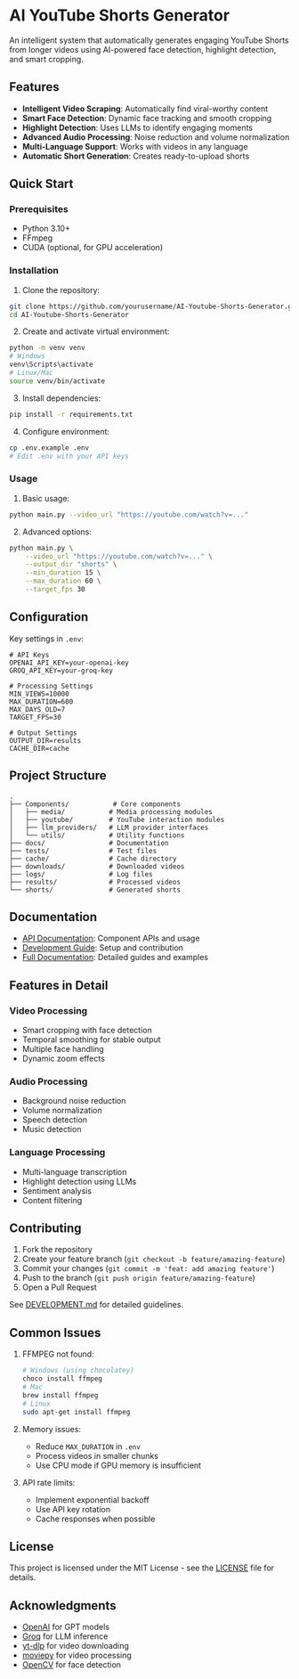 # AI YouTube Shorts Generator

An intelligent system that automatically generates engaging YouTube Shorts from longer videos using AI-powered face detection, highlight detection, and smart cropping.

## Features

- **Intelligent Video Scraping**: Automatically find viral-worthy content
- **Smart Face Detection**: Dynamic face tracking and smooth cropping
- **Highlight Detection**: Uses LLMs to identify engaging moments
- **Advanced Audio Processing**: Noise reduction and volume normalization
- **Multi-Language Support**: Works with videos in any language
- **Automatic Short Generation**: Creates ready-to-upload shorts

## Quick Start

### Prerequisites
- Python 3.10+
- FFmpeg
- CUDA (optional, for GPU acceleration)

### Installation

1. Clone the repository:
```bash
git clone https://github.com/yourusername/AI-Youtube-Shorts-Generator.git
cd AI-Youtube-Shorts-Generator
```

2. Create and activate virtual environment:
```bash
python -m venv venv
# Windows
venv\Scripts\activate
# Linux/Mac
source venv/bin/activate
```

3. Install dependencies:
```bash
pip install -r requirements.txt
```

4. Configure environment:
```bash
cp .env.example .env
# Edit .env with your API keys
```

### Usage

1. Basic usage:
```bash
python main.py --video_url "https://youtube.com/watch?v=..."
```

2. Advanced options:
```bash
python main.py \
    --video_url "https://youtube.com/watch?v=..." \
    --output_dir "shorts" \
    --min_duration 15 \
    --max_duration 60 \
    --target_fps 30
```

## Configuration

Key settings in `.env`:
```env
# API Keys
OPENAI_API_KEY=your-openai-key
GROQ_API_KEY=your-groq-key

# Processing Settings
MIN_VIEWS=10000
MAX_DURATION=600
MAX_DAYS_OLD=7
TARGET_FPS=30

# Output Settings
OUTPUT_DIR=results
CACHE_DIR=cache
```

## Project Structure

```
.
├── Components/           # Core components
│   ├── media/           # Media processing modules
│   ├── youtube/         # YouTube interaction modules
│   ├── llm_providers/   # LLM provider interfaces
│   └── utils/           # Utility functions
├── docs/                # Documentation
├── tests/               # Test files
├── cache/               # Cache directory
├── downloads/           # Downloaded videos
├── logs/                # Log files
├── results/             # Processed videos
└── shorts/              # Generated shorts
```

## Documentation

- [API Documentation](docs/API.md): Component APIs and usage
- [Development Guide](docs/DEVELOPMENT.md): Setup and contribution
- [Full Documentation](docs/README.md): Detailed guides and examples

## Features in Detail

### Video Processing
- Smart cropping with face detection
- Temporal smoothing for stable output
- Multiple face handling
- Dynamic zoom effects

### Audio Processing
- Background noise reduction
- Volume normalization
- Speech detection
- Music detection

### Language Processing
- Multi-language transcription
- Highlight detection using LLMs
- Sentiment analysis
- Content filtering

## Contributing

1. Fork the repository
2. Create your feature branch (`git checkout -b feature/amazing-feature`)
3. Commit your changes (`git commit -m 'feat: add amazing feature'`)
4. Push to the branch (`git push origin feature/amazing-feature`)
5. Open a Pull Request

See [DEVELOPMENT.md](docs/DEVELOPMENT.md) for detailed guidelines.

## Common Issues

1. FFMPEG not found:
   ```bash
   # Windows (using chocolatey)
   choco install ffmpeg
   # Mac
   brew install ffmpeg
   # Linux
   sudo apt-get install ffmpeg
   ```

2. Memory issues:
   - Reduce `MAX_DURATION` in `.env`
   - Process videos in smaller chunks
   - Use CPU mode if GPU memory is insufficient

3. API rate limits:
   - Implement exponential backoff
   - Use API key rotation
   - Cache responses when possible

## License

This project is licensed under the MIT License - see the [LICENSE](LICENSE) file for details.

## Acknowledgments

- [OpenAI](https://openai.com/) for GPT models
- [Groq](https://groq.com/) for LLM inference
- [yt-dlp](https://github.com/yt-dlp/yt-dlp) for video downloading
- [moviepy](https://zulko.github.io/moviepy/) for video processing
- [OpenCV](https://opencv.org/) for face detection
